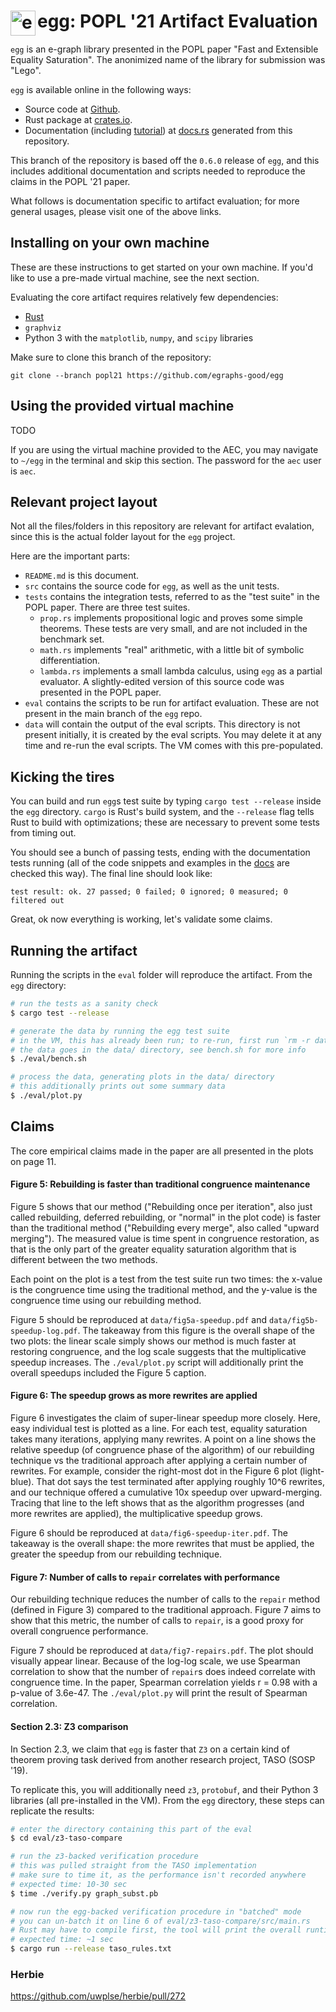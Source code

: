 # <img src="doc/egg.svg" alt="egg logo" height="40" align="left"> egg: POPL '21 Artifact Evaluation

`egg` is an e-graph library presented in the POPL paper "Fast and Extensible Equality Saturation".
The anonimized name of the library for submission was "Lego".

`egg` is available online in the following ways:

- Source code at [Github](https://github.com/egraphs-good/egg).
- Rust package at [crates.io](https://crates.io/crates/egg).
- Documentation (including [tutorial](https://docs.rs/egg/*/egg/tutorials/index.html)) 
  at [docs.rs](https://docs.rs/egg/) generated from this repository.

This branch of the repository is based off the `0.6.0` release of `egg`, and
this includes additional documentation and scripts needed to reproduce the
claims in the POPL '21 paper.

What follows is documentation specific to artifact evaluation; for more general
usages, please visit one of the above links.

## Installing on your own machine

These are these instructions to get started on your own machine.
If you'd like to use a pre-made virtual machine, see the next section.

Evaluating the core artifact requires relatively few dependencies:

- [Rust](https://www.rust-lang.org/) 
- `graphviz`
- Python 3 with the `matplotlib`, `numpy`, and `scipy` libraries

Make sure to clone this branch of the repository:
```
git clone --branch popl21 https://github.com/egraphs-good/egg
```

## Using the provided virtual machine

TODO

If you are using the virtual machine provided to the AEC, 
  you may navigate to `~/egg` in the terminal and skip this section.
The password for the `aec` user is `aec`.


## Relevant project layout

Not all the files/folders in this repository are relevant for artifact evalation, 
since this is the actual folder layout for the `egg` project.

Here are the important parts:

- `README.md` is this document.
- `src` contains the source code for `egg`, as well as the unit tests.
- `tests` contains the integration tests, referred to as the "test suite" in the POPL paper.
  There are three test suites.
  - `prop.rs` implements propositional logic and proves some simple
    theorems. These tests are very small, and are not included in the benchmark set.
  - `math.rs` implements "real" arithmetic, with a little bit of symbolic differentiation.
  - `lambda.rs` implements a small lambda calculus, using `egg` as a partial evaluator.
    A slightly-edited version of this source code was presented in the POPL paper.
- `eval` contains the scripts to be run for artifact evaluation.
  These are not present in the main branch of the `egg` repo.
- `data` will contain the output of the eval scripts. 
  This directory is not present initially, it is created by the eval scripts.
  You may delete it at any time and re-run the eval scripts.
  The VM comes with this pre-populated.
    
## Kicking the tires

You can build and run `egg`s test suite by typing `cargo test --release` inside
the `egg` directory.
`cargo` is Rust's build system, and
  the `--release` flag tells Rust to build with optimizations;
  these are necessary to prevent some tests from timing out.

You should see a bunch of passing tests, ending with the documentation tests running 
(all of the code snippets and examples in the [docs](https://docs.rs/egg/) are checked this way).
The final line should look like:

```
test result: ok. 27 passed; 0 failed; 0 ignored; 0 measured; 0 filtered out
```

Great, ok now everything is working, let's validate some claims.

## Running the artifact

Running the scripts in the `eval` folder will reproduce the artifact. From the `egg` directory:

```sh
# run the tests as a sanity check
$ cargo test --release

# generate the data by running the egg test suite
# in the VM, this has already been run; to re-run, first run `rm -r data/`
# the data goes in the data/ directory, see bench.sh for more info
$ ./eval/bench.sh

# process the data, generating plots in the data/ directory
# this additionally prints out some summary data
$ ./eval/plot.py
```

## Claims

The core empirical claims made in the paper are all presented in the plots on page 11.

#### Figure 5: Rebuilding is faster than traditional congruence maintenance

Figure 5 shows that our method 
("Rebuilding once per iteration", also just called rebuilding, deferred rebuilding, or "normal" in the plot code)
is faster than the traditional method ("Rebuilding every merge", also called "upward merging").
The measured value is time spent in congruence restoration, as that is the
only part of the greater equality saturation algorithm that is different between the two methods. 

Each point on the plot is a test from the test suite run two times: 
  the x-value is the congruence time using the traditional method,
  and the y-value is the congruence time using our rebuilding method.

Figure 5 should be reproduced at `data/fig5a-speedup.pdf` and `data/fig5b-speedup-log.pdf`.
The takeaway from this figure is the overall shape of the two plots:
  the linear scale simply shows our method is much faster at restoring congruence,
  and the log scale suggests that the multiplicative speedup increases.
The `./eval/plot.py` script will additionally print the overall speedups included the Figure 5 caption. 
  
#### Figure 6: The speedup grows as more rewrites are applied

Figure 6 investigates the claim of super-linear speedup more closely.
Here, easy individual test is plotted as a line.
For each test, equality saturation takes many iterations, applying many rewrites. 
A point on a line shows the relative speedup (of congruence phase of the algorithm)
  of our rebuilding technique vs the traditional approach
  after applying a certain number of rewrites.
For example, consider the right-most dot in the Figure 6 plot (light-blue).
That dot says the test terminated after applying roughly 10^6 rewrites,
  and our technique offered a cumulative 10x speedup over upward-merging.
Tracing that line to the left shows that as the algorithm progresses (and more rewrites are applied),
  the multiplicative speedup grows.
    
Figure 6 should be reproduced at `data/fig6-speedup-iter.pdf`.
The takeaway is the overall shape: the more rewrites that must be applied, the
  greater the speedup from our rebuilding technique.
  
#### Figure 7: Number of calls to `repair` correlates with performance

Our rebuilding technique reduces the number of calls to the `repair` method
(defined in Figure 3) compared to the traditional approach.
Figure 7 aims to show that this metric, 
  the number of calls to `repair`, 
  is a good proxy for overall congruence performance.
  
Figure 7 should be reproduced at `data/fig7-repairs.pdf`.
The plot should visually appear linear. 
Because of the log-log scale, we use Spearman correlation to show that the number of `repair`s 
does indeed correlate with congruence time.
In the paper, Spearman correlation yields r = 0.98 with a p-value of 3.6e-47.
The `./eval/plot.py` will print the result of Spearman correlation.

#### Section 2.3: Z3 comparison

In Section 2.3, we claim that `egg` is faster that `Z3` on a certain kind of
theorem proving task derived from another research project, TASO (SOSP '19).

To replicate this, you will additionally need `z3`, `protobuf`, and their Python 3 
libraries (all pre-installed in the VM). 
From the `egg` directory, these steps can replicate the results:

``` sh
# enter the directory containing this part of the eval
$ cd eval/z3-taso-compare

# run the z3-backed verification procedure
# this was pulled straight from the TASO implementation
# make sure to time it, as the performance isn't recorded anywhere
# expected time: 10-30 sec
$ time ./verify.py graph_subst.pb 

# now run the egg-backed verification procedure in "batched" mode
# you can un-batch it on line 6 of eval/z3-taso-compare/src/main.rs
# Rust may have to compile first, the tool will print the overall runtime
# expected time: ~1 sec
$ cargo run --release taso_rules.txt
```


### Herbie

https://github.com/uwplse/herbie/pull/272
